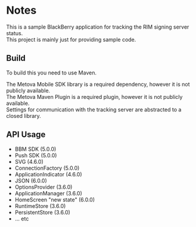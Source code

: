 Notes
=====
This is a sample BlackBerry application for tracking the RIM signing server status.  
This project is mainly just for providing sample code.

Build
-----------------
To build this you need to use Maven.

The Metova Mobile SDK library is a required dependency, however it is not publicly available.  
The Metova Maven Plugin is a required plugin, however it is not publicly available.  
Settings for communication with the tracking server are abstracted to a closed library.

API Usage
-----------------
* BBM SDK (5.0.0)
* Push SDK (5.0.0)
* SVG (4.6.0)
* ConnectionFactory (5.0.0)
* ApplicationIndicator (4.6.0)
* JSON (6.0.0)
* OptionsProvider (3.6.0)
* ApplicationManager (3.6.0)
* HomeScreen "new state" (6.0.0)
* RuntimeStore (3.6.0)
* PersistentStore (3.6.0)
* ... etc